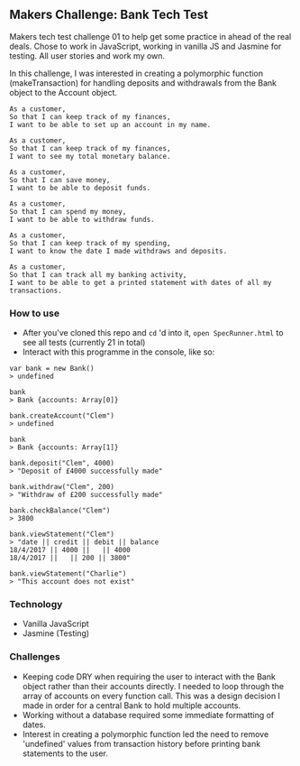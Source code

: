 ## Makers Challenge: Bank Tech Test

Makers tech test challenge 01 to help get some practice in ahead of the real deals. Chose to work in JavaScript, working in vanilla JS and Jasmine for testing. All user stories and work my own.

In this challenge, I was interested in creating a polymorphic function (makeTransaction) for handling deposits and withdrawals from the Bank object to the Account object.

```
As a customer,
So that I can keep track of my finances,
I want to be able to set up an account in my name.

As a customer,
So that I can keep track of my finances,
I want to see my total monetary balance.

As a customer,
So that I can save money,
I want to be able to deposit funds.

As a customer,
So that I can spend my money,
I want to be able to withdraw funds.

As a customer,
So that I can keep track of my spending,
I want to know the date I made withdraws and deposits.

As a customer,
So that I can track all my banking activity,
I want to be able to get a printed statement with dates of all my transactions.
```

### How to use

- After you've cloned this repo and ` cd ` 'd into it, `open SpecRunner.html` to see all tests (currently 21 in total)
- Interact with this programme in the console, like so:

```
var bank = new Bank()
> undefined

bank
> Bank {accounts: Array[0]}

bank.createAccount("Clem")
> undefined

bank
> Bank {accounts: Array[1]}

bank.deposit("Clem", 4000)
> "Deposit of £4000 successfully made"

bank.withdraw("Clem", 200)
> "Withdraw of £200 successfully made"

bank.checkBalance("Clem")
> 3800

bank.viewStatement("Clem")
> "date || credit || debit || balance
18/4/2017 || 4000 ||   || 4000
18/4/2017 ||   || 200 || 3800"

bank.viewStatement("Charlie")
> "This account does not exist"

```

### Technology

- Vanilla JavaScript
- Jasmine (Testing)

### Challenges

- Keeping code DRY when requiring the user to interact with the Bank object rather than their accounts directly. I needed to loop through the array of accounts on every function call. This was a design decision I made in order for a central Bank to hold multiple accounts.
- Working without a database required some immediate formatting of dates.
- Interest in creating a polymorphic function led the need to remove 'undefined' values from transaction history before printing bank statements to the user.
